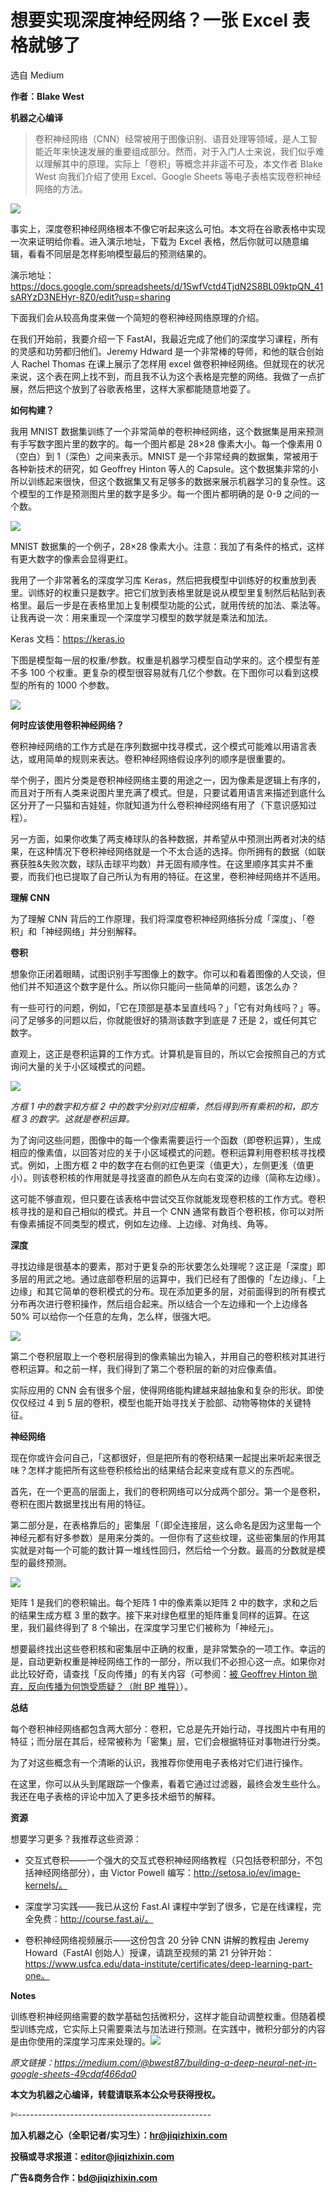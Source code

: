 # 想要实现深度神经网络？一张 Excel 表格就够了

选自 Medium

**作者：Blake West**

**机器之心编译**

> 卷积神经网络（CNN）经常被用于图像识别、语音处理等领域，是人工智能近年来快速发展的重要组成部分。然而，对于入门人士来说，我们似乎难以理解其中的原理。实际上「卷积」等概念并非遥不可及，本文作者 Blake West 向我们介绍了使用 Excel、Google Sheets 等电子表格实现卷积神经网络的方法。

![](img/f3d3d129fcaed6d271c60df3a1f5c81f-fs8.png)

事实上，深度卷积神经网络根本不像它听起来这么可怕。本文将在谷歌表格中实现一次来证明给你看。进入演示地址，下载为 Excel 表格，然后你就可以随意编辑，看看不同层是怎样影响模型最后的预测结果的。

演示地址：https://docs.google.com/spreadsheets/d/1SwfVctd4TjdN2S8BL09ktpQN_41sARYzD3NEHyr-8Z0/edit?usp=sharing

下面我们会从较高角度来做一个简短的卷积神经网络原理的介绍。

在我们开始前，我要介绍一下 FastAI，我最近完成了他们的深度学习课程，所有的灵感和功劳都归他们。Jeremy Hdward 是一个非常棒的导师，和他的联合创始人 Rachel Thomas 在课上展示了怎样用 excel 做卷积神经网络。但就现在的状况来说，这个表在网上找不到，而且我不认为这个表格是完整的网络。我做了一点扩展，然后把这个放到了谷歌表格里，这样大家都能随意地耍了。

**如何构建？**

我用 MNIST 数据集训练了一个非常简单的卷积神经网络，这个数据集是用来预测有手写数字图片里的数字的。每一个图片都是 28×28 像素大小。每一个像素用 0（空白）到 1（深色）之间来表示。MNIST 是一个非常经典的数据集，常被用于各种新技术的研究，如 Geoffrey Hinton 等人的 Capsule。这个数据集非常的小所以训练起来很快，但这个数据集又有足够多的数据来展示机器学习的复杂性。这个模型的工作是预测图片里的数字是多少。每一个图片都明确的是 0-9 之间的一个数。

![](img/b9e8c475e0f55d7c9e6bc3ea28b013b6-fs8.png)

MNIST 数据集的一个例子，28×28 像素大小。注意：我加了有条件的格式，这样有更大数字的像素会显得更红。

我用了一个非常著名的深度学习库 Keras，然后把我模型中训练好的权重放到表里。训练好的权重只是数字。把它们放到表格里就是说从模型里复制然后粘贴到表格里。最后一步是在表格里加上复制模型功能的公式，就用传统的加法、乘法等。让我再说一次：用来重现一个深度学习模型的数学就是乘法和加法。

Keras 文档：https://keras.io

下图是模型每一层的权重/参数。权重是机器学习模型自动学来的。这个模型有差不多 100 个权重。更复杂的模型很容易就有几亿个参数。在下图你可以看到这模型的所有的 1000 个参数。

![](img/279997b6fb12b46d3a24b1d8c9a9b893-fs8.png)

**何时应该使用卷积神经网络？**

卷积神经网络的工作方式是在序列数据中找寻模式，这个模式可能难以用语言表达，或用简单的规则来表达。卷积神经网络假设序列的顺序是很重要的。

举个例子，图片分类是卷积神经网络主要的用途之一，因为像素是逻辑上有序的，而且对于所有人类来说图片里充满了模式。但是，只要试着用语言来描述到底什么区分开了一只猫和吉娃娃，你就知道为什么卷积神经网络有用了（下意识感知过程）。

另一方面，如果你收集了两支棒球队的各种数据，并希望从中预测出两者对决的结果，在这种情况下卷积神经网络就是一个不太合适的选择。你所拥有的数据（如联赛获胜&失败次数，球队击球平均数）并无固有顺序性。在这里顺序其实并不重要，而我们也已提取了自己所认为有用的特征。在这里，卷积神经网络并不适用。

**理解 CNN**

为了理解 CNN 背后的工作原理，我们将深度卷积神经网络拆分成「深度」、「卷积」和「神经网络」并分别解释。

**卷积**

想象你正闭着眼睛，试图识别手写图像上的数字。你可以和看着图像的人交谈，但他们并不知道这个数字是什么。所以你只能问一些简单的问题，该怎么办？

有一些可行的问题，例如，「它在顶部是基本呈直线吗？」「它有对角线吗？」等。问了足够多的问题以后，你就能很好的猜测该数字到底是 7 还是 2，或任何其它数字。

直观上，这正是卷积运算的工作方式。计算机是盲目的，所以它会按照自己的方式询问大量的关于小区域模式的问题。

![](img/0c6603bf5b3f5ae12df9ebd3074c526c-fs8.png)

*方框 1 中的数字和方框 2 中的数字分别对应相乘，然后得到所有乘积的和，即方框 3 的数字。这就是卷积运算。*

为了询问这些问题，图像中的每一个像素需要运行一个函数（即卷积运算），生成相应的像素值，以回答对应的关于小区域模式的问题。卷积运算利用卷积核寻找模式。例如，上图方框 2 中的数字在右侧的红色更深（值更大），左侧更浅（值更小）。则该卷积核的作用就是寻找竖直的颜色从左向右变深的边缘（简称左边缘）。

这可能不够直观，但只要在该表格中尝试交互你就能发现卷积核的工作方式。卷积核寻找的是和自己相似的模式。并且一个 CNN 通常有数百个卷积核，你可以对所有像素捕捉不同类型的模式，例如左边缘、上边缘、对角线、角等。

**深度**

寻找边缘是很基本的要素，那对于更复杂的形状要怎么处理呢？这正是「深度」即多层的用武之地。通过底部卷积层的运算中，我们已经有了图像的「左边缘」、「上边缘」和其它简单的卷积模式的分布。现在添加更多的层，对前面得到的所有模式分布再次进行卷积操作，然后组合起来。所以结合一个左边缘和一个上边缘各 50% 可以给你一个任意的左角，怎么样，很强大吧。

![](img/31d6f9353e3c9bd1378b0f0ad4b99753-fs8.png)

第二个卷积层取上一个卷积层得到的像素输出为输入，并用自己的卷积核对其进行卷积运算。和之前一样，我们得到了第二个卷积层的新的对应像素值。

实际应用的 CNN 会有很多个层，使得网络能构建越来越抽象和复杂的形状。即使仅仅经过 4 到 5 层的卷积，模型也能开始寻找关于脸部、动物等物体的关键特征。

**神经网络**

现在你或许会问自己，「这都很好，但是把所有的卷积结果一起提出来听起来很乏味？怎样才能把所有这些卷积核给出的结果结合起来变成有意义的东西呢。

首先，在一个更高的层面上，我们的卷积网络可以分成两个部分。第一个是卷积，卷积在图片数据里找出有用的特征。

第二部分是，在表格靠后的」密集层「（即全连接层，这么命名是因为这里每一个神经元都有好多参数）是用来分类的。一但你有了这些纹理，这些密集层的作用其实就是对每一个可能的数计算一堆线性回归，然后给一个分数。最高的分数就是模型的最终预测。

![](img/24039d434b345539974a5a3273c16a3f-fs8.png)

矩阵 1 是我们的卷积输出。每个矩阵 1 中的像素乘以矩阵 2 中的数字，求和之后的结果生成方框 3 里的数字。接下来对绿色框里的矩阵重复同样的运算。在这里，我们最终得到了 8 个输出，在深度学习里它们被称为「神经元」。

想要最终找出这些卷积核和密集层中正确的权重，是非常繁杂的一项工作。幸运的是，自动更新权重是神经网络工作的一部分，所以我们不必担心这一点。如果你对此比较好奇，请查找「反向传播」的有关内容（可参阅：[被 Geoffrey Hinton 抛弃，反向传播为何饱受质疑？（附 BP 推导）](http://mp.weixin.qq.com/s?__biz=MzA3MzI4MjgzMw==&mid=2650731098&idx=1&sn=c7391caee3a567b4b046406d53f022f2&chksm=871b3624b06cbf320f3725fe452d291e04a4a8c1beda8ee9e00f1d10266847be4736090aade3&scene=21#wechat_redirect)）。

**总结**

每个卷积神经网络都包含两大部分：卷积，它总是先开始行动，寻找图片中有用的特征；而分层在其后，经常被称为「密集」层，它们会根据特征对事物进行分类。

为了对这些概念有一个清晰的认识，我推荐你使用电子表格对它们进行操作。

在这里，你可以从头到尾跟踪一个像素，看着它通过过滤器，最终会发生些什么。我还在电子表格的评论中加入了更多技术细节的解释。

**资源**

想要学习更多？我推荐这些资源：

*   交互式卷积——一个强大的交互式卷积神经网络教程（只包括卷积部分，不包括神经网络部分），由 Victor Powell 编写：http://setosa.io/ev/image-kernels/。

*   深度学习实践——我已从这份 Fast.AI 课程中学到了很多，它是在线课程，完全免费：http://course.fast.ai/。

*   卷积神经网络视频展示——这份包含 20 分钟 CNN 讲解的教程由 Jeremy Howard（FastAI 创始人）授课，请跳至视频的第 21 分钟开始：https://www.usfca.edu/data-institute/certificates/deep-learning-part-one。

**Notes**

训练卷积神经网络需要的数学基础包括微积分，这样才能自动调整权重。但随着模型训练完成，它实际上只需要乘法与加法进行预测。在实践中，微积分部分的内容是由你使用的深度学习库来处理的。![](img/b5945d32d647601d64993dc4c94c10fb-fs8.png)

*原文链接：https://medium.com/@bwest87/building-a-deep-neural-net-in-google-sheets-49cdaf466da0*

****本文为机器之心编译，**转载请联系本公众号获得授权****。**

✄------------------------------------------------

**加入机器之心（全职记者/实习生）：hr@jiqizhixin.com**

**投稿或寻求报道：editor@jiqizhixin.com**

**广告&商务合作：bd@jiqizhixin.com**